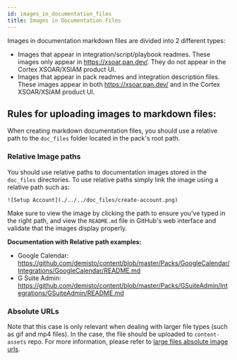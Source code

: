 ```yaml
---
id: images_in_documentation_files
title: Images in Documentation Files
---
```




Images in documentation markdown files are divided into 2 different types:
- Images that appear in integration/script/playbook readmes. These images only appear in https://xsoar.pan.dev/. They do not appear in the Cortex XSOAR/XSIAM product UI.
- Images that appear in pack readmes and integration description files. These images appear in both https://xsoar.pan.dev/ and in the Cortex XSOAR/XSIAM product UI.

## Rules for uploading images to markdown files:

When creating markdown documentation files, you should use a relative path to the `doc_files` folder located in the pack's root path.

### Relative Image paths
You should use relative paths to documentation images stored in the `doc_files` directories. To use relative paths simply link the image using a relative path such as:
```
![Setup Account](./../../doc_files/create-account.png)
```

Make sure to view the image by clicking the path to ensure you've typed in the right path, and view the `README.md` file in GitHub's web interface and validate that the images display properly.

**Documentation with Relative path examples:**
* Google Calendar: https://github.com/demisto/content/blob/master/Packs/GoogleCalendar/Integrations/GoogleCalendar/README.md
* G Suite Admin: https://github.com/demisto/content/blob/master/Packs/GSuiteAdmin/Integrations/GSuiteAdmin/README.md

### Absolute URLs

Note that this case is only relevant when dealing with larger file types (such as gif and mp4 files).
In the case, the file should be uploaded to `content-assets` repo.
For more information, please refer to [large files absolute image urls](../documentation/readme_file#Large-Files).
